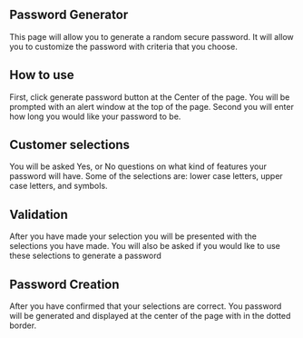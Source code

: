Password Generator
------------------
This page will allow you to generate a random secure password. It will allow you to customize the password with criteria that you choose. 

How to use
------------
First, click generate password button at the Center of the page. You will be prompted with an alert window at the top of the page.
Second you will enter how long you would like your password to be. 

Customer selections
---------------------
You will be asked Yes, or No questions on what kind of features your password will have. Some of the selections are: lower case letters, upper case letters, and symbols. 

Validation
------------
After you have made your selection you will be presented with the selections you have made. You will also be asked if you would lke to use these selections to generate a password

Password Creation
---------------------
After you have confirmed that your selections are correct. You password will be generated and displayed at the center of the page with in the dotted border. 